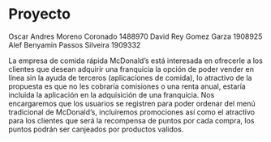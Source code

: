 # Proyecto
Oscar Andres Moreno Coronado 1488970
David Rey Gomez Garza 1908925
Alef Benyamin Passos Silveira 1909332

La empresa de comida rápida McDonald’s está interesada en ofrecerle a los clientes que desean adquirir una franquicia la opción de poder vender en línea sin la ayuda de terceros (aplicaciones de comida), lo atractivo de la propuesta es que no les cobraría comisiones o una renta anual, estaría incluida la aplicación en la adquisición de una franquicia.
Nos encargaremos que los usuarios se registren para poder ordenar del menú tradicional de McDonald’s, incluiremos promociones así como el atractivo para los clientes que será la recompensa de puntos por cada compra, los puntos podrán ser canjeados por productos validos.


